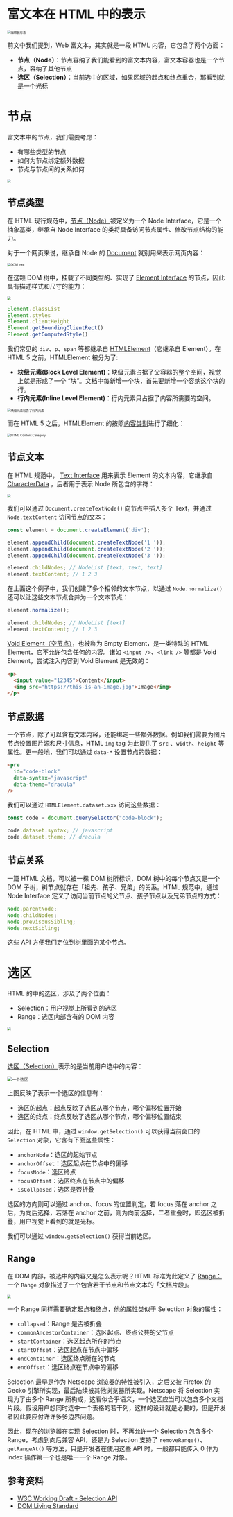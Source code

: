 # 富文本在 HTML 中的表示

<img src="./statics/minimal-editor-structure.png" alt="编辑器形态" style="zoom: 50%;" />

前文中我们提到，Web 富文本，其实就是一段 HTML 内容，它包含了两个方面：

- __节点（Node）__：节点容纳了我们能看到的富文本内容，富文本容器也是一个节点，容纳了其他节点
- __选区（Selection）__：当前选中的区域，如果区域的起点和终点重合，那看到就是一个光标

# 节点

富文本中的节点，我们需要考虑：

- 有哪些类型的节点
- 如何为节点绑定额外数据
- 节点与节点间的关系如何

<img src="./statics/node-design.png" style="zoom:50%;" />

## 节点类型

在 HTML 现行规范中，[节点（Node）](https://dom.spec.whatwg.org/#interface-node)被定义为一个 Node Interface，它是一个抽象基类，继承自 Node Interface 的类将具备访问节点属性、修改节点结构的能力。

对于一个网页来说，继承自 Node 的 [Document](https://developer.mozilla.org/zh-CN/docs/Web/API/Document) 就别用来表示网页内容：

<img src="./statics/html-document-tree.png" alt="DOM tree" style="zoom:50%;" />

在这颗 DOM 树中，挂载了不同类型的、实现了 [Element Interface](https://developer.mozilla.org/zh-CN/docs/Web/API/Element) 的节点，因此具有描述样式和尺寸的能力：

<img src="./statics/element-extends-node.png" style="zoom: 50%;" />

```js
Element.classList
Element.styles
Element.clientHeight
Element.getBoundingClientRect()
Element.getComputedStyle()
```

我们常见的 `div`、`p`、`span` 等都继承自 [HTMLElement](https://developer.mozilla.org/zh-CN/docs/Web/API/HTMLElement)（它继承自 Element）。在 HTML 5 之前，HTMLElement 被分为了:

- **块级元素(Block Level Element)**：块级元素占据了父容器的整个空间，视觉上就是形成了一个 “块”。文档中每新增一个块，首先要新增一个容纳这个块的行。
- **行内元素(Inline Level Element)**：行内元素只占据了内容所需要的空间。

<img src="./statics/block-contains-inline.png" alt="块级元素包含了行内元素" style="zoom: 50%;" />

而在 HTML 5 之后，HTMLElement 的按照[内容类别](https://developer.mozilla.org/en-US/docs/Web/Guide/HTML/Content_categories)进行了细化：

<img src="./statics/html5-flow-category.png" alt="HTML Content Category" style="zoom: 50%;" />

## 节点文本

在 HTML 规范中， [Text Interface](https://dom.spec.whatwg.org/#text) 用来表示 Element 的文本内容，它继承自 [CharacterData](https://developer.mozilla.org/zh-CN/docs/Web/API/CharacterData) ，后者用于表示 Node 所包含的字符：

<img src="./statics/text-extends-characterdata.png" style="zoom: 50%;" />

我们可以通过 `Document.createTextNode()` 向节点中插入多个 Text，并通过 `Node.textContent` 访问节点的文本：

```js
const element = document.createElement('div');

element.appendChild(document.createTextNode('1 '));
element.appendChild(document.createTextNode('2 '));
element.appendChild(document.createTextNode('3 '));

element.childNodes; // NodeList [text, text, text]
element.textContent; // 1 2 3 
```

在上面这个例子中，我们创建了多个相邻的文本节点，以通过 `Node.normalize()` 还可以让这些文本节点合并为一个文本节点：

```js
element.normalize();

element.childNodes; // NodeList [text]
element.textContent; // 1 2 3 
```

[Void Element（空节点）](https://developer.mozilla.org/en-US/docs/Glossary/Empty_element)，也被称为 Empty Element，是一类特殊的 HTML Element，它不允许包含任何的内容。诸如 `<input />`、`<link />` 等都是 Void Element，尝试注入内容到 Void Element 是无效的：

```html
<p>
  <input value="12345">Content</input>
  <img src="https://this-is-an-image.jpg">Image</img>
</p>
```

## 节点数据

一个节点，除了可以含有文本内容，还能绑定一些额外数据。例如我们需要为图片节点设置图片源和尺寸信息，HTML `img` tag 为此提供了 `src` 、`width`、`height` 等属性。更一般地，我们可以通过 `data-*` 设置节点的数据：

```html
<pre
  id="code-block"
  data-syntax="javascript"
  data-theme="dracula"
/>
```

我们可以通过 `HTMLElement.dataset.xxx` 访问这些数据：

```js
const code = document.querySelector("code-block");

code.dataset.syntax; // javascript
code.dataset.theme; // dracula
```

## 节点关系

一篇 HTML 文档，可以被一棵 DOM 树所标识，DOM 树中的每个节点又是一个 DOM 子树，树节点就存在「祖先、孩子、兄弟」的关系。HTML 规范中，通过 Node Interface 定义了访问当前节点的父节点、孩子节点以及兄弟节点的方式：

```js
Node.parentNode;
Node.childNodes;
Node.previsousSibling;
Node.nextSibling;
```

这些 API 方便我们定位到树里面的某个节点。

# 选区

HTML 的中的选区，涉及了两个位面：

- Selection：用户视觉上所看到的选区
- Range：选区内部含有的 DOM 内容

<img src="./statics/selection-contains-range.png" style="zoom:50%;" />

## Selection

[选区（Selection）](https://developer.mozilla.org/en-US/docs/Web/API/Selection)表示的是当前用户选中的内容：

<img src="./statics/selection.png" alt="一个选区" style="zoom:67%;" />

上图反映了表示一个选区的信息有：

- 选区的起点：起点反映了选区从哪个节点，哪个偏移位置开始
- 选区的终点：终点反映了选区从哪个节点，哪个偏移位置结束

因此，在 HTML 中，通过 `window.getSelection()` 可以获得当前窗口的 `Selection` 对象，它含有下面这些属性：

- `anchorNode`：选区的起始节点
- `anchorOffset`：选区起点在节点中的偏移
- `focusNode`：选区终点
- `focusOffset`：选区终点在节点中的偏移
- `isCollpased`：选区是否折叠

选区的方向则可以通过 anchor、focus 的位置判定，若 focus 落在 anchor 之后，为向后选择，若落在 anchor 之前，则为向前选择，二者重叠时，即选区被折叠，用户视觉上看到的就是光标。

我们可以通过 `window.getSelection()` 获得当前选区。

## Range

在 DOM 内部，被选中的内容又是怎么表示呢？HTML 标准为此定义了 [Range：](https://developer.mozilla.org/en-US/docs/Web/API/Range)一个 `Range` 对象描述了一个包含若干节点和节点文本的「文档片段」。

<img src="./statics/range.png" style="zoom: 50%;" />

一个 Range 同样需要确定起点和终点，他的属性类似于 Selection 对象的属性：

- `collapsed`：Range 是否被折叠
- `commonAncestorContainer`：选区起点、终点公共的父节点
- `startContainer`：选区起点所在的节点
- `startOffset`：选区起点在节点中偏移
- `endContainer`：选区终点所在的节点
- `endOffset`：选区终点在节点中的偏移

Selection 最早是作为 Netscape 浏览器的特性被引入，之后又被 Firefox 的 Gecko 引擎所实现，最后陆续被其他浏览器所实现。Netscape 将 Selection 实现为了由多个 Range 所构成，这看似合乎语义，一个选区应当可以包含多个文档片段。假设用户想同时选中一个表格的若干列，这样的设计就是必要的，但是开发者因此要应付许许多多边界问题。

因此，现在的浏览器在实现 Selection 时，不再允许一个 Selection 包含多个 Range，考虑到向后兼容 API，还是为 Selection 支持了 `removeRange()`、`getRangeAt()` 等方法，只是开发者在使用这些 API 时，一般都只能传入 0 作为 index 操作第一个也是唯一一个 Range 对象。

## 参考资料 

- [W3C Working Draft - Selection API](https://www.w3.org/TR/selection-api/#background)
- [DOM Living Standard](https://dom.spec.whatwg.org/#interface-node)



